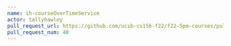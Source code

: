 ```yaml
---
name: ih-courseOverTimeService
actor: tallyhawley
pull_request_url: https://github.com/ucsb-cs156-f22/f22-5pm-courses/pull/48
pull_request_num: 48
---
```


